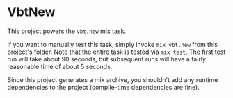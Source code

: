 # VbtNew

This project powers the `vbt.new` mix task.

If you want to manually test this task, simply invoke `mix vbt.new` from this project's folder. Note that the entire task is tested via `mix test`. The first test run will take about 90 seconds, but subsequent runs will have a fairly reasonable time of about 5 seconds.

Since this project generates a mix archive, you shouldn't add any runtime dependencies to the project (compile-time dependencies are fine).
